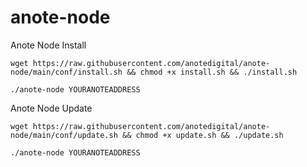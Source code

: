 # anote-node

Anote Node Install

```wget https://raw.githubusercontent.com/anotedigital/anote-node/main/conf/install.sh && chmod +x install.sh && ./install.sh```

```./anote-node YOURANOTEADDRESS```

Anote Node Update

```wget https://raw.githubusercontent.com/anotedigital/anote-node/main/conf/update.sh && chmod +x update.sh && ./update.sh```

```./anote-node YOURANOTEADDRESS```